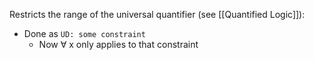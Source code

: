 Restricts the range of the universal quantifier (see [[Quantified Logic]]):
- Done as `UD: some constraint`
	- Now $\forall$ x only applies to that constraint